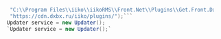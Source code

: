 ```csharp var applicationInfo = new ApplicationInfo("Get.Front.DxBxExciseStamps",
    "C:\\Program Files\\iiko\\iikoRMS\\Front.Net\\Plugins\\Get.Front.DxBxExciseStamps", "ApiPayment",
    "https://cdn.dxbx.ru/iiko/plugins/");```
   Updater service = new Updater();
   `Updater service = new Updater();`
